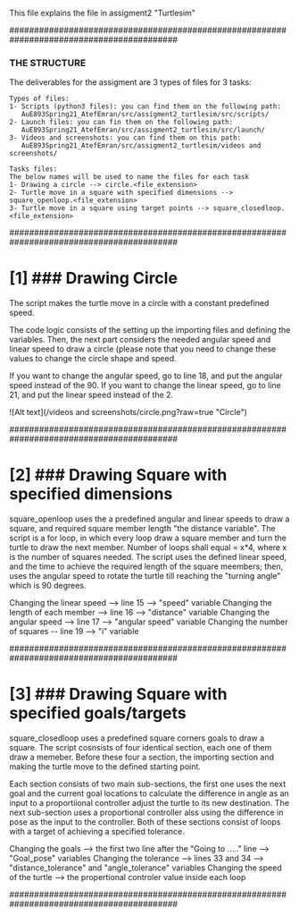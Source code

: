This file explains the file in assigment2 "Turtlesim"

##########################################################################################
### THE STRUCTURE ####

The deliverables for the assigment are 3 types of files for 3 tasks:

	Types of files:
	1- Scripts (python3 files): you can find them on the following path:
	   AuE893Spring21_AtefEmran/src/assigment2_turtlesim/src/scripts/
	2- Launch files: you can fin them on the following path:
	   AuE893Spring21_AtefEmran/src/assigment2_turtlesim/src/launch/
	3- Videos and screenshots: you can find them on this path:
	   AuE893Spring21_AtefEmran/src/assigment2_turtlesim/videos and screenshots/

	Tasks files:
	The below names will be used to name the files for each task
	1- Drawing a circle --> circle.<file_extension>
	2- Turtle move in a square with specified dimensions --> square_openloop.<file_extension>
	3- Turtle move in a square using target points --> square_closedloop.<file_extension>

##########################################################################################
# [1] ### Drawing Circle ####
The script makes the turtle move in a circle with a constant predefined speed.

The code logic consists of the setting up the importing files and defining the variables. Then, the  next part considers the needed angular speed and linear speed to draw a circle (please note that you need to change these values to change the circle shape and speed. 

If you want to change the angular speed, go to line 18, and put the  angular speed instead of the 90. If you want to change the linear speed, go to line 21, and put the linear speed instead of the 2. 

![Alt text](/videos and screenshots/circle.png?raw=true "Circle")

##########################################################################################
# [2] ### Drawing Square with specified dimensions ####

square_openloop uses the a predefined angular and linear speeds to draw a square, and required square member length "the distance variable". The script is a for loop, in which every loop draw a square member and turn the turtle to draw the next member. Number of loops shall equal = x*4, where x is the number of squares needed. The script uses the defined linear speed, and the time to achieve the required length of the square meembers; then, uses the angular speed to rotate the turtle till reaching the "turning angle" which is 90 degrees.

Changing the linear speed --> line 15 --> "speed" variable
Changing the length of each member --> line 16 --> "distance" variable
Changing the angular speed --> line 17 --> "angular speed" variable
Changing the number of squares -- line 19 --> "i" variable


##########################################################################################
# [3] ### Drawing Square with specified goals/targets ####

square_closedloop uses a predefined square corners goals to draw a square. The script cosnsists of four identical section, each one of them draw a memeber. Before these four a section, the importing section and making the turtle move to the defined starting point. 

Each section consists of two main sub-sections, the first one uses the next goal and the current goal locations to calculate the difference in angle as an input to a proportiional controller adjust the turtle to its new destination. The next sub-section uses a proportional controller alss using the difference in pose as the input to the controller. Both of these sections consist of loops with a target of achieving a specified tolerance. 

Changing the goals --> the first two line after the "Going to ....." line --> "Goal_pose" variables
Changing the tolerance --> lines 33 and 34 --> "distance_tolerance" and "angle_tolerance" variables
Changing the speed of the turtle --> the propertional controler value inside each loop


##########################################################################################

